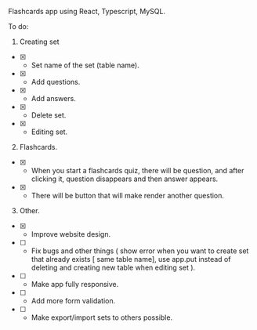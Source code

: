 Flashcards app using React, Typescript, MySQL.

To do:

1. Creating set

- [x] - Set name of the set (table name).
- [x] - Add questions.
- [x] - Add answers.
- [x] - Delete set.
- [x] - Editing set.

2. Flashcards.

- [x] - When you start a flashcards quiz, there will be question, and after clicking it, question disappears and then answer appears.
- [x] - There will be button that will make render another question.

3.  Other.

- [x] - Improve website design.
- [ ] - Fix bugs and other things ( show error when you want to create set that already exists [ same table name], use app.put instead of deleting and creating new table when editing set ).
- [ ] - Make app fully responsive.
- [ ] - Add more form validation.
- [ ] - Make export/import sets to others possible.
